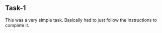 ## Task-1
This was a very simple task. Basically had to just follow the instructions to complete it.
